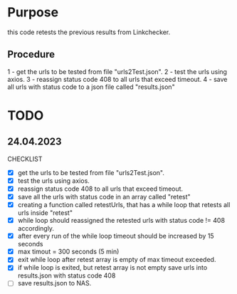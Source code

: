 # Purpose
this code retests the previous results from Linkchecker.


## Procedure
1 - get the urls to be tested from file "urls2Test.json".
2 - test the urls using axios.
3 - reassign status code 408 to all urls that exceed timeout.
4 - save all urls with status code to a json file called "results.json"

# TODO

## 24.04.2023

CHECKLIST

- [x] get the urls to be tested from file "urls2Test.json".
- [x] test the urls using axios.
- [x] reassign status code 408 to all urls that exceed timeout.
- [x] save all the urls with status code in an array called "retest"
- [x] creating a function called retestUrls, that has a while loop that retests all urls inside "retest"
- [x] while loop should reassigned the retested urls with status code != 408 accordingly.
- [x] after every run of the while loop timeout should be increased by 15 seconds
- [x] max timout = 300 seconds (5 min)
- [x] exit while loop after retest array is empty of max timeout exceeded.
- [x] if while loop is exited, but retest array is not empty save urls into results.json with status code 408
- [ ] save results.json to NAS.
